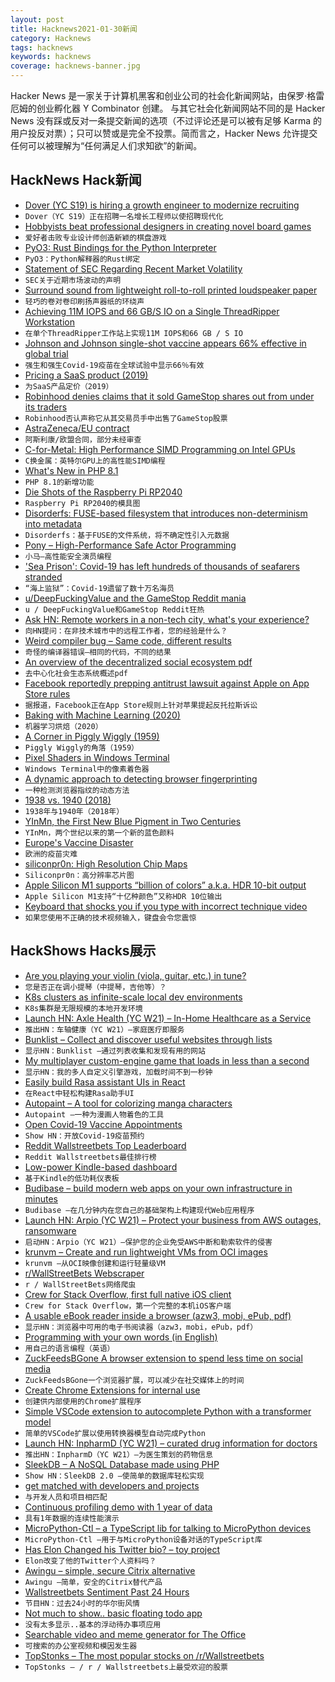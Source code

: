 ```yaml
---
layout: post
title: Hacknews2021-01-30新闻
category: Hacknews
tags: hacknews
keywords: hacknews
coverage: hacknews-banner.jpg
---
```


Hacker News 是一家关于计算机黑客和创业公司的社会化新闻网站，由保罗·格雷厄姆的创业孵化器 Y Combinator 创建。
与其它社会化新闻网站不同的是 Hacker News 没有踩或反对一条提交新闻的选项（不过评论还是可以被有足够 Karma 的用户投反对票）；只可以赞或是完全不投票。简而言之，Hacker News 允许提交任何可以被理解为“任何满足人们求知欲”的新闻。

## HackNews Hack新闻


- [Dover (YC S19) is hiring a growth engineer to modernize recruiting](https://www.dover.io/open-roles/growth-engineer)
- `Dover（YC S19）正在招聘一名增长工程师以使招聘现代化`
- [Hobbyists beat professional designers in creating novel board games](https://www.sciencedirect.com/science/article/pii/S0048733320302481)
- `爱好者击败专业设计师创造新颖的棋盘游戏`
- [PyO3: Rust Bindings for the Python Interpreter](https://github.com/PyO3/pyo3)
- `PyO3：Python解释器的Rust绑定`
- [Statement of SEC Regarding Recent Market Volatility](https://www.sec.gov/news/public-statement/joint-statement-market-volatility-2021-01-29)
- `SEC关于近期市场波动的声明`
- [Surround sound from lightweight roll-to-roll printed loudspeaker paper](https://phys.org/news/2021-01-lightweight-roll-to-roll-loudspeaker-paper.html)
- `轻巧的卷对卷印刷扬声器纸的环绕声`
- [Achieving 11M IOPS and 66 GB/S IO on a Single ThreadRipper Workstation](https://tanelpoder.com/posts/11m-iops-with-10-ssds-on-amd-threadripper-pro-workstation/)
- `在单个ThreadRipper工作站上实现11M IOPS和66 GB / S IO`
- [Johnson and Johnson single-shot vaccine appears 66% effective in global trial](https://www.cbc.ca/news/health/johnson-johnson-covid-vaccine-trial-1.5893009)
- `强生和强生Covid-19疫苗在全球试验中显示66％有效`
- [Pricing a SaaS product (2019)](https://www.bannerbear.com/blog/don-t-charge-a-month-for-your-product/)
- `为SaaS产品定价（2019）`
- [Robinhood denies claims that it sold GameStop shares out from under its traders](https://www.theverge.com/2021/1/28/22254857/robinhood-gamestop-amc-shares-sold-surprised-users)
- `Robinhood否认声称它从其交易员手中出售了GameStop股票`
- [AstraZeneca/EU contract](https://fragdenstaat.de/dokumente/8409-apa_-_astrazeneca/)
- `阿斯利康/欧盟合同，部分未经审查`
- [C-for-Metal: High Performance SIMD Programming on Intel GPUs](https://arxiv.org/abs/2101.11049)
- `C换金属：英特尔GPU上的高性能SIMD编程`
- [What's New in PHP 8.1](https://stitcher.io/blog/new-in-php-81)
- `PHP 8.1的新增功能`
- [Die Shots of the Raspberry Pi RP2040](https://twitter.com/johndmcmaster/status/1355092011829719046)
- `Raspberry Pi RP2040的模具图`
- [Disorderfs: FUSE-based filesystem that introduces non-determinism into metadata](https://salsa.debian.org/reproducible-builds/disorderfs)
- `Disorderfs：基于FUSE的文件系统，将不确定性引入元数据`
- [Pony – High-Performance Safe Actor Programming](https://www.ponylang.io/discover/)
- `小马–高性能安全演员编程`
- ['Sea Prison': Covid-19 has left hundreds of thousands of seafarers stranded](https://www.npr.org/2021/01/29/959626340/-sea-prison-covid-19-has-left-hundreds-of-thousands-of-seafarers-stranded)
- `“海上监狱”：Covid-19遗留了数十万名海员`
- [u/DeepFuckingValue and the GameStop Reddit mania](https://www.wsj.com/articles/keith-gill-drove-the-gamestop-reddit-mania-he-talked-to-the-journal-11611931696)
- `u / DeepFuckingValue和GameStop Reddit狂热`
- [Ask HN: Remote workers in a non-tech city, what's your experience?](item?id=25962178)
- `向HN提问：在非技术城市中的远程工作者，您的经验是什么？`
- [Weird compiler bug – Same code, different results](https://blog.zaita.com/mingw64-compiler-bug/)
- `奇怪的编译器错误–相同的代码，不同的结果`
- [An overview of the decentralized social ecosystem pdf](https://matrix.org/_matrix/media/r0/download/twitter.modular.im/981b258141aa0b197804127cd2f7d298757bad20)
- `去中心化社会生态系统概述pdf`
- [Facebook reportedly prepping antitrust lawsuit against Apple on App Store rules](https://www.businessinsider.com/facebook-apple-antitrust-lawsuit-app-store-2021-1)
- `据报道，Facebook正在App Store规则上针对苹果提起反托拉斯诉讼`
- [Baking with Machine Learning (2020)](https://sararobinson.dev/2020/04/30/baking-machine-learning.html)
- `机器学习烘焙（2020）`
- [A Corner in Piggly Wiggly (1959)](https://www.newyorker.com/magazine/1959/06/06/a-corner-in-piggly-wiggly)
- `Piggly Wiggly的角落（1959）`
- [Pixel Shaders in Windows Terminal](https://github.com/microsoft/terminal/tree/main/samples/PixelShaders)
- `Windows Terminal中的像素着色器`
- [A dynamic approach to detecting browser fingerprinting](https://cujo.com/building-an-advanced-fingerprinting-detector-ai/)
- `一种检测浏览器指纹的动态方法`
- [1938 vs. 1940 (2018)](https://pecaquet.com/2018/10/08/1938-vs-1940/)
- `1938年与1940年（2018年）`
- [YInMn, the First New Blue Pigment in Two Centuries](https://hyperallergic.com/615971/meet-yinmn-the-first-new-shade-of-blue-in-two-centuries/)
- `YInMn，两个世纪以来的第一个新的蓝色颜料`
- [Europe's Vaccine Disaster](https://www.spiegel.de/international/europe/europe-s-vaccine-disaster-commission-president-ursula-von-der-leyen-seeking-to-duck-responsibility-a-1197547d-6219-4438-9d69-b76e64701802)
- `欧洲的疫苗灾难`
- [siliconpr0n: High Resolution Chip Maps](https://siliconpr0n.org/map/)
- `Siliconpr0n：高分辨率芯片图`
- [Apple Silicon M1 supports “billion of colors” a.k.a. HDR 10-bit output](https://singhkays.com/blog/apple-silicon-m1-hdr-10bit-billion-colors/)
- `Apple Silicon M1支持“十亿种颜色”又称HDR 10位输出`
- [Keyboard that shocks you if you type with incorrect technique video](https://www.youtube.com/watch?v=yxUM_wt-jB4)
- `如果您使用不正确的技术视频输入，键盘会令您震惊`


## HackShows Hacks展示

- [ Are you playing your violin (viola, guitar, etc.) in tune?](https://ctrager.github.io/pitch.html)
- `您是否正在调小提琴（中提琴，吉他等）？`
- [ K8s clusters as infinite-scale local dev environments](https://www.getambassador.io/infinite-scale-development-environments/)
- `K8s集群是无限规模的本地开发环境`
- [Launch HN: Axle Health (YC W21) – In-Home Healthcare as a Service](item?id=25930061)
- `推出HN：车轴健康（YC W21）–家庭医疗即服务`
- [ Bunklist – Collect and discover useful websites through lists](https://bunklist.com)
- `显示HN：Bunklist –通过列表收集和发现有用的网站`
- [ My multiplayer custom-engine game that loads in less than a second](http://vnav.io)
- `显示HN：我的多人自定义引擎游戏，加载时间不到一秒钟`
- [ Easily build Rasa assistant UIs in React](https://www.npmjs.com/package/react-rasa-assistant)
- `在React中轻松构建Rasa助手UI`
- [ Autopaint – A tool for colorizing manga characters](https://creart.innovrepublic.com/)
- `Autopaint –一种为漫画人物着色的工具`
- [ Open Covid-19 Vaccine Appointments](https://getmyvaccine.org/)
- `Show HN：开放Covid-19疫苗预约`
- [ Reddit Wallstreetbets Top Leaderboard](https://stonks.news/wsb/summary/)
- `Reddit Wallstreetbets最佳排行榜`
- [ Low-power Kindle-based dashboard](https://github.com/pascalw/kindle-dash)
- `基于Kindle的低功耗仪表板`
- [ Budibase – build modern web apps on your own infrastructure in minutes](https://github.com/Budibase/budibase)
- `Budibase –在几分钟内在您自己的基础架构上构建现代Web应用程序`
- [Launch HN: Arpio (YC W21) – Protect your business from AWS outages, ransomware](item?id=25941082)
- `启动HN：Arpio（YC W21）–保护您的企业免受AWS中断和勒索软件的侵害`
- [ krunvm – Create and run lightweight VMs from OCI images](https://github.com/slp/krunvm/)
- `krunvm –从OCI映像创建和运行轻量级VM`
- [ r/WallStreetBets Webscraper](https://github.com/rmcsqrd/yolo-scrape)
- `r / WallStreetBets网络爬虫`
- [ Crew for Stack Overflow, first full native iOS client](https://apps.apple.com/it/app/crew-for-stack-overflow/id1547171709?l=en)
- `Crew for Stack Overflow，第一个完整的本机iOS客户端`
- [ A usable eBook reader inside a browser (azw3, mobi, ePub, pdf)](https://www.loudreader.com)
- `显示HN：浏览器中可用的电子书阅读器（azw3，mobi，ePub，pdf）`
- [ Programming with your own words (in English)](item?id=25945567)
- `用自己的语言编程（英语）`
- [ ZuckFeedsBGone A browser extension to spend less time on social media](https://github.com/lawrencehook/ZuckFeedsBGone)
- `ZuckFeedsBGone一个浏览器扩展，可以减少在社交媒体上的时间`
- [ Create Chrome Extensions for internal use](https://extension.dev)
- `创建供内部使用的Chrome扩展程序`
- [ Simple VSCode extension to autocomplete Python with a transformer model](item?id=25952573)
- `简单的VSCode扩展以使用转换器模型自动完成Python`
- [Launch HN: InpharmD (YC W21) – curated drug information for doctors](item?id=25957775)
- `推出HN：InpharmD（YC W21）–为医生策划的药物信息`
- [ SleekDB – A NoSQL Database made using PHP](https://sleekdb.github.io/)
- `Show HN：SleekDB 2.0 –使简单的数据库轻松实现`
- [ get matched with developers and projects](https://connectdome.com)
- `与开发人员和项目相匹配`
- [ Continuous profiling demo with 1 year of data](https://demo.pyroscope.io/?name=hotrod.golang.driver%7B%7D&from=now-1y)
- `具有1年数据的连续性能演示`
- [ MicroPython-Ctl – a TypeScript lib for talking to MicroPython devices](https://www.metachris.com/2021/01/micropython-ctl-a-typescript-library-for-talking-to-micropython-devices/)
- `MicroPython-Ctl –用于与MicroPython设备对话的TypeScript库`
- [ Has Elon Changed his Twitter bio? – toy project](https://www.elonchangedhisbio.com/)
- `Elon改变了他的Twitter个人资料吗？ `
- [ Awingu – simple, secure Citrix alternative](https://www.awingu.com)
- `Awingu –简单，安全的Citrix替代产品`
- [ Wallstreetbets Sentiment Past 24 Hours](https://wsbsentiment.io/)
- `节目HN：过去24小时的华尔街风情`
- [ Not much to show.. basic floating todo app](https://github.com/soheil/NoteTop)
- `没有太多显示..基本的浮动待办事项应用`
- [ Searchable video and meme generator for The Office](https://www.mikescerealshack.co)
- `可搜索的办公室视频和模因发生器`
- [ TopStonks – The most popular stocks on /r/Wallstreetbets](https://topstonks.com)
- `TopStonks – / r / Wallstreetbets上最受欢迎的股票`

